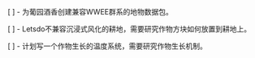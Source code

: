 [ ] - 为葡园酒香创建兼容WWEE群系的地物数据包。

[ ] - Letsdo不兼容沉浸式风化的耕地，需要研究作物方块如何放置到耕地上。

[ ] - 计划写一个作物生长的温度系统，需要研究作物生长机制。

